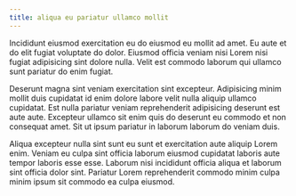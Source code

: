 ```yaml
---
title: aliqua eu pariatur ullamco mollit
---
```


Incididunt eiusmod exercitation eu do eiusmod eu mollit ad amet. Eu aute et do elit fugiat voluptate do dolor. Eiusmod officia veniam nisi Lorem nisi fugiat adipisicing sint dolore nulla. Velit est commodo laborum qui ullamco sunt pariatur do enim fugiat.

Deserunt magna sint veniam exercitation sint excepteur. Adipisicing minim mollit duis cupidatat id enim dolore labore velit nulla aliquip ullamco cupidatat. Est nulla pariatur veniam reprehenderit adipisicing deserunt est aute aute. Excepteur ullamco sit enim quis do deserunt eu commodo et non consequat amet. Sit ut ipsum pariatur in laborum laborum do veniam duis.

Aliqua excepteur nulla sint sunt eu sunt et exercitation aute aliquip Lorem enim. Veniam eu culpa sint officia laborum eiusmod cupidatat laboris aute tempor laboris esse esse. Laborum nisi incididunt officia aliqua et laborum sint officia dolor sint. Pariatur Lorem reprehenderit commodo minim culpa minim ipsum sit commodo ea culpa eiusmod.